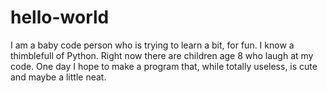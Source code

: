 # hello-world
I am a baby code person who is trying to learn a bit, for fun. 
I know a thimblefull of Python.
Right now there are children age 8 who laugh at my code.
One day I hope to make a program that, while totally useless, is cute and maybe a little neat.

